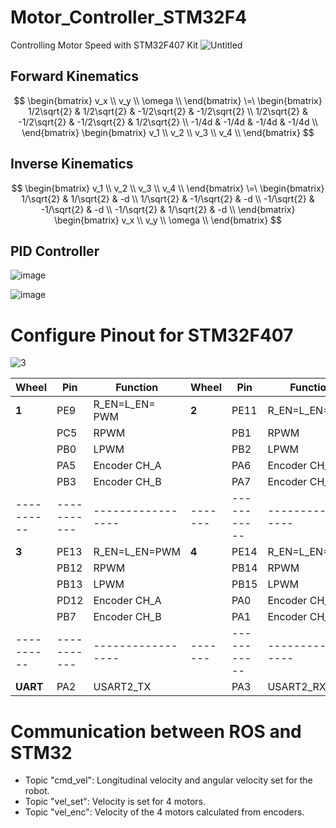 # Motor_Controller_STM32F4
Controlling Motor Speed with STM32F407 Kit
![Untitled](https://github.com/WanL0q/Motor_Controller_STM32F4/assets/134664967/8cce08ca-791c-4710-b91d-051e33a09514)
## Forward Kinematics
$$
\begin{bmatrix}
v_x \\
v_y \\
\omega \\
\end{bmatrix}
\=\
\begin{bmatrix}
1/2\sqrt{2} & 1/2\sqrt{2} & -1/2\sqrt{2} & -1/2\sqrt{2} \\
1/2\sqrt{2} & -1/2\sqrt{2} & -1/2\sqrt{2} & 1/2\sqrt{2} \\
-1/4d & -1/4d & -1/4d & -1/4d \\
\end{bmatrix}
\begin{bmatrix}
v_1 \\
v_2 \\
v_3 \\
v_4 \\
\end{bmatrix}
$$
## Inverse Kinematics
$$
\begin{bmatrix}
v_1 \\
v_2 \\
v_3 \\
v_4 \\
\end{bmatrix}
\=\
\begin{bmatrix}
1/\sqrt{2} & 1/\sqrt{2} & -d \\
1/\sqrt{2} & -1/\sqrt{2} & -d \\
-1/\sqrt{2} & -1/\sqrt{2} & -d \\
-1/\sqrt{2} & 1/\sqrt{2} & -d \\
\end{bmatrix}
\begin{bmatrix}
v_x \\
v_y \\
\omega \\
\end{bmatrix}
$$
## PID Controller
![image](https://github.com/WanL0q/Motor_Controller_STM32F4/assets/134664967/dc0a0fbd-e9ea-480a-b046-0eff0817b364)

![image](https://github.com/WanL0q/Motor_Controller_STM32F4/assets/134664967/b68e5da3-1e81-498f-8a01-6b8477af958b)

# Configure Pinout for STM32F407

![3](https://github.com/WanL0q/Motor_Controller_STM32F4/assets/134664967/fe212cb8-827a-4e58-b334-2dcba47d07bd)

| Wheel    | Pin       | Function        | Wheel | Pin       | Function        |
|----------|-----------|-----------------|-------|-----------|-----------------|
| **1**    | PE9       | R_EN=L_EN= PWM  |**2** | PE11      | R_EN=L_EN=PWM   |
|          | PC5       | RPWM            |       | PB1       | RPWM            |
|          | PB0       | LPWM            |       | PB2       | LPWM            |
|          | PA5       | Encoder CH_A    |       | PA6       | Encoder CH_A    |
|          | PB3       | Encoder CH_B    |       | PA7       | Encoder CH_B    |
|----------|-----------|-----------------|-------|-----------|-----------------|
| **3**    | PE13      | R_EN=L_EN=PWM   | **4** | PE14      | R_EN=L_EN=PWM   |
|          | PB12      | RPWM            |       | PB14      | RPWM            |
|          | PB13      | LPWM            |       | PB15      | LPWM            |
|          | PD12      | Encoder CH_A    |       | PA0       | Encoder CH_A    |
|          | PB7       | Encoder CH_B    |       | PA1       | Encoder CH_B    |
|----------|-----------|-----------------|-------|-----------|-----------------|
| **UART** | PA2       | USART2_TX       |       | PA3       | USART2_RX       |

# Communication between ROS and STM32
- Topic "cmd_vel": Longitudinal velocity and angular velocity set for the robot.
- Topic "vel_set": Velocity is set for 4 motors.
- Topic "vel_enc": Velocity of the 4 motors calculated from encoders.
